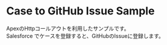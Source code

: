 Case to GitHub Issue Sample
===========================

ApexのHttpコールアウトを利用したサンプルです。  
Salesforce でケースを登録すると、GitHubのIssueに登録します。
